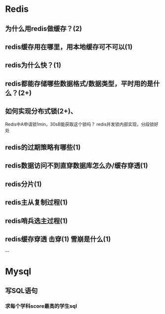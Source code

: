 # Redis

## 为什么用redis做缓存？(2)

## redis缓存用在哪里，用本地缓存可不可以(1)

## redis为什么快？(1)

## redis都能存储哪些数据格式/数据类型，平时用的是什么？(2+)

## 如何实现分布式锁(2+)、

Redis中A申请锁1min，30sB能获取这个锁吗？ redis并发锁内部实现，分段锁好处

## redis的过期策略有哪些(1)

## redis数据访问不到直穿数据库怎么办/缓存穿透(1)

## redis分片(1)

## redis主从复制过程(1)

## redis哨兵选主过程(1)

## redis缓存穿透 击穿(1) 雪崩是什么(1)

--

# Mysql

## 写SQL语句

### 求每个学科score最高的学生sql